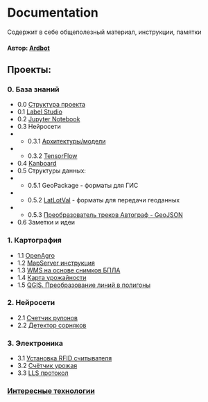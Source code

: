 # Documentation
Содержит в себе общеполезный материал, инструкции, памятки
#### Автор: [Ardbot](https://github.com/Ardbot)

## Проекты:
### 0. База знаний
+ 0.0 [Структура проекта](/knowledgeBase/projectExample/Readme.md)
+ 0.1 [Label Studio](/knowledgeBase/LabelStudio.md)
+ 0.2 [Jupyter Notebook](/knowledgeBase/JupyterNotebook.md)
+ 0.3 Нейросети
+ + 0.3.1 [Архитектуры/модели](/knowledgeBase/neuralNetwork/models.md) 
+ + 0.3.2 [TensorFlow](/knowledgeBase/TensorFlow.md)
+ 0.4 [Kanboard](/knowledgeBase/Kanboard.md)
+ 0.5 Структуры данных:
+ + 0.5.1 GeoPackage - форматы для ГИС
+ + 0.5.2 [LatLotVal](/knowledgeBase/Сartography/LatLotVal.md) - форматы для передачи геоданных
+ + 0.5.3 [Преобразователь треков Автограф - GeoJSON](/knowledgeBase/Сartography/LatLotVal.md)
+ 0.6 Заметки и идеи


### 1. Картография
+ 1.1 [OpenAgro]()
+ 1.2 [MapServer инструкция](/knowledgeBase/mapServer.md)
+ 1.3 [WMS на основе снимков БПЛА]()
+ 1.4 [Карта урожайности](https://github.com/Ardbot/HarvestMap)
+ 1.5 [QGIS. Преобразование линий в полигоны](/knowledgeBase/Сartography/areaСalculation.md)

### 2. Нейросети
+ 2.1 [Счетчик рулонов](https://github.com/Ardbot/CounterRoll) 
+ 2.2 [Детектор сорняков]()

### 3.  Электроника
+ 3.1 [Установка RFID считывателя](/knowledgeBase/hard/RFIDreader.md)
+ 3.2 [Счётчик урожая](https://github.com/Ardbot/harvestCounter)
+ 3.3 [LLS протокол](/KnowledgeBase/hard/LLSprotocol.md)

### [Интересные технологии](/listTech.md)
